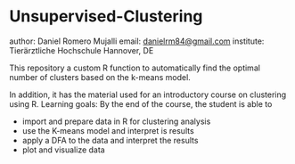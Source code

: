 # Unsupervised-Clustering

author: Daniel Romero Mujalli
email: danielrm84@gmail.com
institute: Tierärztliche Hochschule Hannover, DE


This repository a custom R function to automatically find the optimal number of clusters based on the k-means model.

In addition, it has the material used for an introductory course on clustering using R. 
Learning goals:
By the end of the course, the student is able to

- import and prepare data in R for clustering analysis
- use the K-means model and interpret is results
- apply a DFA to the data and interpret the results
- plot and visualize data
